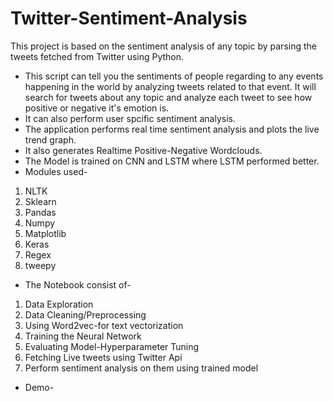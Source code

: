 # Twitter-Sentiment-Analysis
This project is based on the sentiment analysis of any topic by parsing the tweets fetched from Twitter using Python.

- This script can tell you the sentiments of people regarding to any events happening in the world by analyzing tweets related to that event. It will search for tweets about any topic and analyze each tweet to see how positive or negative it's emotion is.
- It can also perform user spcific sentiment analysis.
- The application performs real time sentiment analysis and plots the live trend graph.
- It also generates Realtime Positive-Negative Wordclouds.
- The Model is trained on CNN and LSTM where LSTM performed better.
- Modules used-
1. NLTK
2. Sklearn
3. Pandas
4. Numpy
5. Matplotlib
6. Keras
7. Regex
8. tweepy

- The Notebook consist of-
1. Data Exploration
2. Data Cleaning/Preprocessing
3. Using Word2vec-for text vectorization
4. Training the Neural Network
5. Evaluating Model-Hyperparameter Tuning
6. Fetching Live tweets using Twitter Api
7. Perform sentiment analysis on them using trained model

- Demo-



